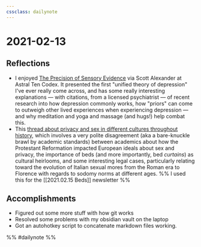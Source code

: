 ```yaml
---
cssclass: dailynote
---
```

# 2021-02-13

## Reflections

* I enjoyed [The Precision of Sensory Evidence](https://astralcodexten.substack.com/p/the-precision-of-sensory-evidence) via Scott Alexander at Astral Ten Codex. It presented the first "unified theory of depression" I've ever really come across, and has some really interesting explanations — with citations, from a licensed psychiatrist — of recent research into how depression commonly works, how "priors" can come to outweigh other lived experiences when experiencing depression — and why meditation and yoga and massage (and hugs!) help combat this. 
* This [thread about privacy and sex in different cultures throughout history](https://www.reddit.com/r/AskHistorians/comments/4qkr04/what_was_sex_like_when_most_people_lived_in_1/), which involves a very polite disagreement (aka a bare-knuckle brawl by academic standards) between academics about how the Protestant Reformation impacted European ideals about sex and privacy, the importance of beds (and more importantly, bed *curtains*) as cultural heirlooms, and some interesting legal cases, particularly relating toward the evolution of Italian sexual mores from the Roman era to Florence with regards to sodomy norms at different ages. %% I used this for the [[2021.02.15 Beds]] newsletter %%

## Accomplishments
* Figured out some more stuff with how git works
* Resolved some problems with my obsidian vault on the laptop
* Got an autohotkey script to concatenate markdown files working. 

%% #dailynote %%